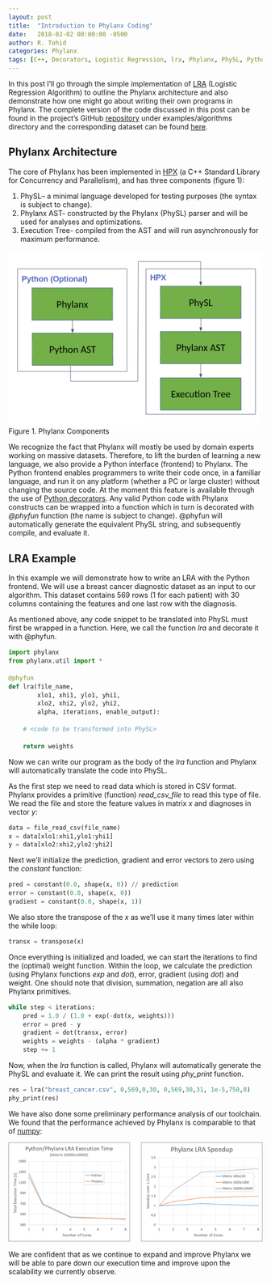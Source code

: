 ```yaml
---
layout: post
title:  "Introduction to Phylanx Coding"
date:   2018-02-02 00:00:00 -0500
author: R. Tohid
categories: Phylanx
tags: [C++, Decorators, Logistic Regression, lra, Phylanx, PhySL, Python]
---
```

In this post I’ll go through the simple implementation of [LRA](https://en.wikipedia.org/wiki/Logistic_regression) (Logistic Regression Algorithm) to outline the Phylanx architecture and also demonstrate how one might go about writing their own programs in Phylanx. The complete version of the code discussed in this post can be found in the project’s GitHub [repository](https://github.com/STEllAR-GROUP/phylanx) under examples/algorithms directory and the corresponding dataset can be found [here](https://archive.ics.uci.edu/ml/datasets/Breast+Cancer+Wisconsin+(Diagnostic)).

## Phylanx Architecture

The core of Phylanx has been implemented in [HPX](https://github.com/STEllAR-GROUP/hpx/) (a C++ Standard Library for Concurrency and Parallelism), and has three components (figure 1):

1. PhySL– a minimal language developed for testing purposes (the syntax is subject to change).
2. Phylanx AST- constructed by the Phylanx (PhySL) parser and will be used for analyses and optimizations.
3. Execution Tree- compiled from the AST and will run asynchronously for maximum performance.

![Figure 1. Phylanx Components](/assets/phylanx_overview_02.02.18.png)
Figure 1. Phylanx Components

We recognize the fact that Phylanx will mostly be used by domain experts working on massive datasets. Therefore, to lift the burden of learning a new language, we also provide a Python interface (frontend) to Phylanx. The Python frontend enables programmers to write their code once, in a familiar language, and run it on any platform (whether a PC or large cluster) without changing the source code. At the moment this feature is available through the use of  [Python decorators](https://wiki.python.org/moin/PythonDecorators). Any valid Python code with Phylanx constructs can be wrapped into a function which in turn is decorated with *@phyfun* function (the name is subject to change). @phyfun will automatically generate the equivalent PhySL string, and subsequently compile, and evaluate it.

## LRA Example

In this example we will demonstrate how to write an LRA with the Python frontend. We will use a breast cancer diagnostic dataset as an input to our algorithm. This dataset contains 569 rows (1 for each patient) with 30 columns containing the features and one last row with the diagnosis.

As mentioned above, any code snippet to be translated into PhySL must first be wrapped in a function. Here, we call the function *lra* and decorate it with @phyfun.

```python
import phylanx
from phylanx.util import *

@phyfun
def lra(file_name,
        xlo1, xhi1, ylo1, yhi1,
        xlo2, xhi2, ylo2, yhi2,
        alpha, iterations, enable_output):

    # <code to be transformed into PhySL>

    return weights
```

Now we can write our program as the body of the *lra* function and Phylanx will automatically translate the code into PhySL.

As the first step we need to read data which is stored in CSV format. Phylanx provides a primitive (function) *read_csv_file* to read this type of file. We read the file and store the feature values in matrix *x* and diagnoses in vector *y*:

```python
data = file_read_csv(file_name)
x = data[xlo1:xhi1,ylo1:yhi1]
y = data[xlo2:xhi2,ylo2:yhi2]
```

Next we’ll initialize the prediction, gradient and error vectors to zero using the *constant* function:

```python
pred = constant(0.0, shape(x, 0)) // prediction
error = constant(0.0, shape(x, 0))
gradient = constant(0.0, shape(x, 1))
```

We also store the transpose of the *x* as we’ll use it many times later within the while loop:

```python
transx = transpose(x)
```

Once everything is initialized and loaded, we can start the iterations to find the (optimal) weight function. Within the loop, we calculate the prediction (using Phylanx functions *exp* and *dot*), error, gradient (using *dot*) and weight. One should note that division, summation, negation are all also Phylanx primitives.

```python
while step < iterations:
    pred = 1.0 / (1.0 + exp(-dot(x, weights)))
    error = pred - y
    gradient = dot(transx, error)
    weights = weights - (alpha * gradient)
    step += 1
```

Now, when the *lra* function is called, Phylanx will automatically generate the PhySL and evaluate it. We can print the result using *phy_print* function.

```python
res = lra("breast_cancer.csv", 0,569,0,30, 0,569,30,31, 1e-5,750,0)
phy_print(res)
```

We have also done some preliminary performance analysis of our toolchain.  We found that the performance achieved by Phylanx is comparable to that of [numpy](https://github.com/numpy/numpy):

![](/assets/scaling_01.31.18.png)

We are confident that as we continue to expand and improve Phylanx we will be able to pare down our execution time and improve upon the scalability we currently observe.
